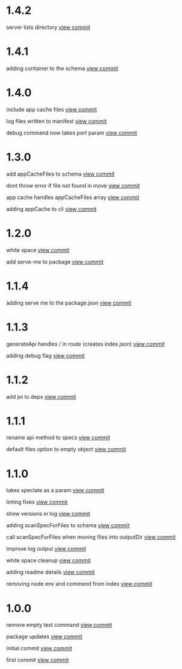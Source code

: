 

# 1.4.2

server lists directory [view commit](http://github.com/$3/$packageName/commit/a84340dd8bd92844251543b015a48e8d1ca5abf6) 

 

# 1.4.1

adding container to the schema [view commit](http://github.com/$3/$packageName/commit/ee6cc5a31da3e063647d1712fe9cd49a82fd3741) 

 

# 1.4.0

include app cache files [view commit](http://github.com/$3/$packageName/commit/1ffcf2e543f30a2c291a5354bfba848873fa419e) 

log files written to manifest [view commit](http://github.com/$3/$packageName/commit/1bbb35b08f4f4bf298fe8c33a3531eb31328077b) 

debug command now takes port param [view commit](http://github.com/$3/$packageName/commit/557555e4384f364487453fdb48eff1153fbd7f97) 

 

# 1.3.0

add appCacheFiles to schema [view commit](http://github.com/$3/$packageName/commit/80b354875d431b8669f0c7782b16a2af6b2e5b0b) 

dont throw error if file not found in move [view commit](http://github.com/$3/$packageName/commit/970e9358d2c70b346b792bd07a849ad8217c3dd8) 

app cache handles appCacheFiles array [view commit](http://github.com/$3/$packageName/commit/36fe7f889fed423d357cac125cf79cf12c585ca7) 

adding appCache to cli [view commit](http://github.com/$3/$packageName/commit/eab9173a2f90abe14c07f9faa48d95b8a5c47531) 

 

# 1.2.0

white space [view commit](http://github.com/$3/$packageName/commit/6111b140054794d6a5f14c36bb8fc92044c0d092) 

add serve-me to package [view commit](http://github.com/$3/$packageName/commit/bcfc0e89fa88b92892626b50aaa853a6905cfa00) 

 

# 1.1.4

adding serve me to the package.json [view commit](http://github.com/$3/$packageName/commit/3afb459150d09e3837a57630adf6c542ba30ee99) 

 

# 1.1.3

generateApi handles / in route (creates index.json) [view commit](http://github.com/$3/$packageName/commit/7658e7909d3ce243fb28005f9845b393c599309d) 

adding debug flag [view commit](http://github.com/$3/$packageName/commit/1893a580b9e7e8be8794f037ca4b8e492260ccba) 

 

# 1.1.2

add joi to deps [view commit](http://github.com/$3/$packageName/commit/0227d38f92d1bebe7f16ba54d0e88e7e53477377) 

 

# 1.1.1

rename api method to specs [view commit](http://github.com/$3/$packageName/commit/0264c2330dac278e0b817f6b62c500156802253b) 

default files option to empty object [view commit](http://github.com/$3/$packageName/commit/fd24c66e4ac55516a2cbbcc6932172e04fb4a5cb) 

 

# 1.1.0

takes speclate as a param [view commit](http://github.com/$3/$packageName/commit/e91cfe03551698ef639a0e8c9edef804f111456e) 

linting fixes [view commit](http://github.com/$3/$packageName/commit/c119f7501049310cee5d74fb8ef10f3d10087c2e) 

show versions in log [view commit](http://github.com/$3/$packageName/commit/a1ab3c65324fe5290a0f78ae518de58b4c8a3932) 

adding scanSpecForFiles to schema [view commit](http://github.com/$3/$packageName/commit/e042352e3e21c4ad3977523a0c1001f0e2c7d3ce) 

call scanSpecForFiles when moving files into outputDir [view commit](http://github.com/$3/$packageName/commit/090f659e7a262349cc30eab9ca9816b81b4febdd) 

improve log output [view commit](http://github.com/$3/$packageName/commit/3a2c01d43ff48d338253993a6109d10c649ae8a3) 

white space cleanup [view commit](http://github.com/$3/$packageName/commit/b44426f68dc65d3e8f9facc9ced2c363f99bd2e2) 

adding readme details [view commit](http://github.com/$3/$packageName/commit/de77b7ea81ba629bbe53d4ae55a7cda4f88e9a45) 

removing node env and commend from index [view commit](http://github.com/$3/$packageName/commit/424b1d06e47229d2df290ead716cf51fab63d95f) 

 

# 1.0.0

remove empty test command [view commit](http://github.com/$3/$packageName/commit/25898ca8bea2243da814ca0ae00ed6ee81a55f9f) 

package updates [view commit](http://github.com/$3/$packageName/commit/5bc9b14210e7e56c209a8ffff5c23ede0ac593f5) 

initial commit [view commit](http://github.com/$3/$packageName/commit/15680df85400acf4a4263eb65b5d021057e05d14) 

first commit [view commit](http://github.com/$3/$packageName/commit/0fb367a9b338dc4f2709dab1fcc8214c1e227732) 

 
